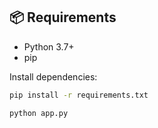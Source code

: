 ## 📦 Requirements

- Python 3.7+
- pip

Install dependencies:

```bash
pip install -r requirements.txt

python app.py
